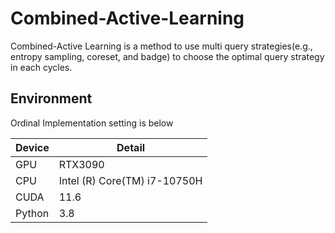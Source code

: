 # Combined-Active-Learning

Combined-Active Learning is a method to use multi query strategies(e.g., entropy sampling, coreset, and badge) to choose the optimal query strategy in each cycles.

## Environment
Ordinal Implementation setting is below

|  Device |  Detail  |
|  --  |  --  |
|  GPU  |  RTX3090  |
|  CPU  |  Intel (R) Core(TM) i7-10750H  |
|  CUDA  |  11.6  |
|  Python  |  3.8  |